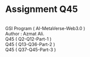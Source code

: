 # Assignment Q45
<br>
GSI Program ( AI-MetaVerse-Web3.0 )
<br>
Author : Azmat Ali.
<br>
Q45 ( Q2-Q12-Part-1 )
<br>
Q45 ( Q13-Q36-Part-2 )
<br>
Q45 ( Q37-Q45-Part-3 )
